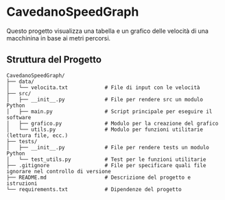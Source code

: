 # CavedanoSpeedGraph

Questo progetto visualizza una tabella e un grafico delle velocità di una macchinina in base ai metri percorsi.

## Struttura del Progetto

```plaintext
CavedanoSpeedGraph/
├── data/
│   └── velocita.txt            # File di input con le velocità
├── src/
│   ├── __init__.py             # File per rendere src un modulo Python
│   ├── main.py                 # Script principale per eseguire il software
│   ├── grafico.py              # Modulo per la creazione del grafico
│   └── utils.py                # Modulo per funzioni utilitarie (lettura file, ecc.)
├── tests/
│   ├── __init__.py             # File per rendere tests un modulo Python
│   └── test_utils.py           # Test per le funzioni utilitarie
├── .gitignore                  # File per specificare quali file ignorare nel controllo di versione
├── README.md                   # Descrizione del progetto e istruzioni
└── requirements.txt            # Dipendenze del progetto
